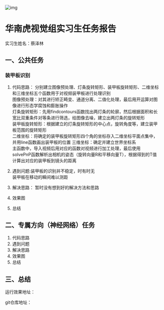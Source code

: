 ![img](https://i0.hdslb.com/bfs/new_dyn/791944995fff725f42c7f5a9b64f8567100423098.png@1295w.webp)

# 华南虎视觉组实习生任务报告

实习生姓名：蔡泽林

## 一、公共任务

### 装甲板识别

1. 代码思路：
           分别建立图像预处理、灯条旋转矩形、装甲板旋转矩形、二维坐标和三维坐标五个函数用于对视频装甲板进行处理识别  
           图像预处理：对其进行矫正畸变、通道分离、二值化处理，最后用开运算对图像进行形态学腐蚀和膨胀操作   
           灯条旋转矩形：先用findcontours函数找出两灯条的轮廓，然后根据面积和长宽比双重条件对等条进行筛选，给图像去噪，建立出两灯条的旋转矩形   
           装甲板旋转矩形：根据建立的灯条旋转矩形的中心点，旋转角度等，建立装甲板范围的旋转矩形   
           二维坐标：将确定的装甲板旋转矩形四个角的坐标存入二维坐标平面点集中，并用line函数画出装甲板的位置
           三维坐标：确定并建立世界坐标系   
           主函数中，导入视频后用对应的函数对视频进行加工处理，最后使用solvePnP函数解析出相机的姿态（旋转向量R和平移向量T），根据得到的T值计算出对应的装甲板到镜头的距离

2. 遇到问题:装甲板的识别并不稳定，时有时无  
           装甲板在移动的瞬间难以测距
1. 解决思路：
           暂时没有想到好的解决方法和思路

2. 效果图

3. 总结



## 二、专属方向（神经网络）任务

1. 代码思路
2. 遇到问题
3. 解决思路
4. 效果图
5. 总结

## 三、总结



运行效果地址：

git仓库地址：




